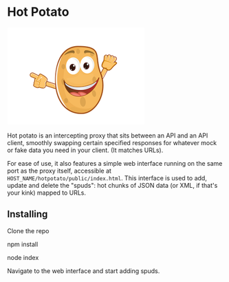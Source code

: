 # Hot Potato

![Image of a hot potato](https://github.com/davedx/hot-potato/raw/master/public/potato.png)

Hot potato is an intercepting proxy that sits between an API and an API client, smoothly swapping certain specified responses for whatever mock or fake data you need in your client. (It matches URLs).

For ease of use, it also features a simple web interface running on the same port as the proxy itself, accessible at ```HOST_NAME/hotpotato/public/index.html```. This interface is used to add, update and delete the "spuds": hot chunks of JSON data (or XML, if that's your kink) mapped to URLs.

## Installing

Clone the repo

npm install

node index

Navigate to the web interface and start adding spuds.
